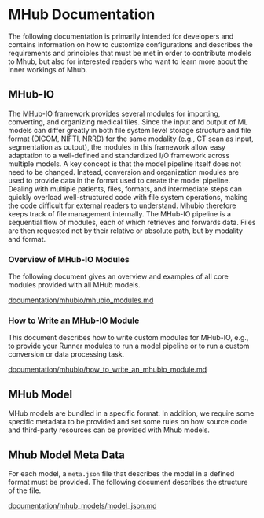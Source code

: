 # MHub Documentation

The following documentation is primarily intended for developers and contains information on how to customize configurations and describes the requirements and principles that must be met in order to contribute models to Mhub, but also for interested readers who want to learn more about the inner workings of Mhub.

## MHub-IO

The MHub-IO framework provides several modules for importing, converting, and organizing medical files. Since the input and output of ML models can differ greatly in both file system level storage structure and file format (DICOM, NIFTI, NRRD) for the same modality (e.g., CT scan as input, segmentation as output), the modules in this framework allow easy adaptation to a well-defined and standardized I/O framework across multiple models. A key concept is that the model pipeline itself does not need to be changed. Instead, conversion and organization modules are used to provide data in the format used to create the model pipeline. Dealing with multiple patients, files, formats, and intermediate steps can quickly overload well-structured code with file system operations, making the code difficult for external readers to understand. Mhubio therefore keeps track of file management internally. The MHub-IO pipeline is a sequential flow of modules, each of which retrieves and forwards data. Files are then requested not by their relative or absolute path, but by modality and format.

### Overview of MHub-IO Modules

The following document gives an overview and examples of all core modules provided with all MHub models.

[documentation/mhubio/mhubio_modules.md](documentation/mhubio/mhubio_modules.md)

### How to Write an MHub-IO Module

This document describes how to write custom modules for MHub-IO, e.g., to provide your Runner modules to run a model pipeline or to run a custom conversion or data processing task.

[documentation/mhubio/how_to_write_an_mhubio_module.md](documentation/mhubio/how_to_write_an_mhubio_module.md)

## MHub Model

MHub models are bundled in a specific format. In addition, we require some specific metadata to be provided and set some rules on how source code and third-party resources can be provided with Mhub models.

## Mhub Model Meta Data

For each model, a `meta.json` file that describes the model in a defined format must be provided. The following document describes the structure of the file. 

[documentation/mhub_models/model_json.md](documentation/mhub_models/model_json.md)